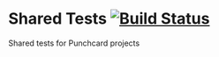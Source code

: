 # Shared Tests [![Build Status](https://travis-ci.org/punchcard-cms/shared-tests.svg?branch=master)](https://travis-ci.org/punchcard-cms/shared-tests)

Shared tests for Punchcard projects

